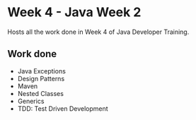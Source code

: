 # Week 4 - Java Week 2

Hosts all the work done in Week 4 of Java Developer Training.

## Work done

- Java Exceptions
- Design Patterns
- Maven
- Nested Classes
- Generics
- TDD: Test Driven Development
